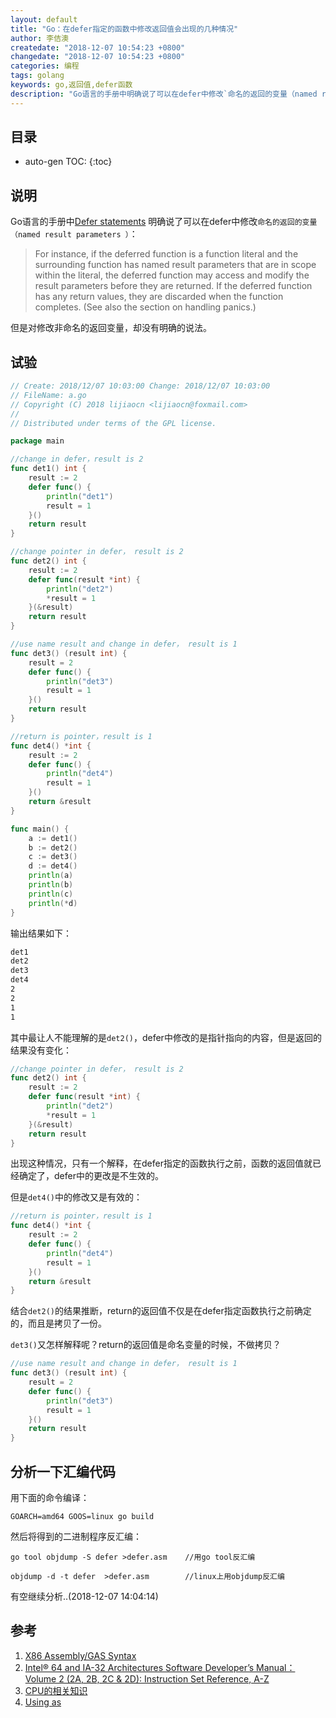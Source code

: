```yaml
---
layout: default
title: "Go：在defer指定的函数中修改返回值会出现的几种情况"
author: 李佶澳
createdate: "2018-12-07 10:54:23 +0800"
changedate: "2018-12-07 10:54:23 +0800"
categories: 编程
tags: golang
keywords: go,返回值,defer函数
description: "Go语言的手册中明确说了可以在defer中修改`命名的返回的变量（named result parameters ）"
---
```


## 目录
* auto-gen TOC:
{:toc}

## 说明

Go语言的手册中[Defer statements](https://golang.org/ref/spec#Defer_statements) 明确说了可以在defer中修改`命名的返回的变量（named result parameters ）`：

>For instance, if the deferred function is a function literal and the surrounding function has named result parameters that are in scope within the literal, the deferred function may access and modify the result parameters before they are returned. If the deferred function has any return values, they are discarded when the function completes. (See also the section on handling panics.)

但是对修改非命名的返回变量，却没有明确的说法。

## 试验

```go
// Create: 2018/12/07 10:03:00 Change: 2018/12/07 10:03:00
// FileName: a.go
// Copyright (C) 2018 lijiaocn <lijiaocn@foxmail.com>
//
// Distributed under terms of the GPL license.

package main

//change in defer，result is 2
func det1() int {
	result := 2
	defer func() {
		println("det1")
		result = 1
	}()
	return result
}

//change pointer in defer， result is 2
func det2() int {
	result := 2
	defer func(result *int) {
		println("det2")
		*result = 1
	}(&result)
	return result
}

//use name result and change in defer， result is 1
func det3() (result int) {
	result = 2
	defer func() {
		println("det3")
		result = 1
	}()
	return result
}

//return is pointer，result is 1
func det4() *int {
	result := 2
	defer func() {
		println("det4")
		result = 1
	}()
	return &result
}

func main() {
	a := det1()
	b := det2()
	c := det3()
	d := det4()
	println(a)
	println(b)
	println(c)
	println(*d)
}
```

输出结果如下：

```bash
det1
det2
det3
det4
2
2
1
1
```

其中最让人不能理解的是`det2()`，defer中修改的是指针指向的内容，但是返回的结果没有变化：

```go
//change pointer in defer， result is 2
func det2() int {
	result := 2
	defer func(result *int) {
		println("det2")
		*result = 1
	}(&result)
	return result
}
```

出现这种情况，只有一个解释，在defer指定的函数执行之前，函数的返回值就已经确定了，defer中的更改是不生效的。

但是`det4()`中的修改又是有效的：

```go
//return is pointer，result is 1
func det4() *int {
	result := 2
	defer func() {
		println("det4")
		result = 1
	}()
	return &result
}
```

结合`det2()`的结果推断，return的返回值不仅是在defer指定函数执行之前确定的，而且是拷贝了一份。

`det3()`又怎样解释呢？return的返回值是命名变量的时候，不做拷贝？

```go
//use name result and change in defer， result is 1
func det3() (result int) {
	result = 2
	defer func() {
		println("det3")
		result = 1
	}()
	return result
}
```

## 分析一下汇编代码

用下面的命令编译：

	GOARCH=amd64 GOOS=linux go build

然后将得到的二进制程序反汇编：

	go tool objdump -S defer >defer.asm    //用go tool反汇编
	
	objdump -d -t defer  >defer.asm        //linux上用objdump反汇编

有空继续分析..(2018-12-07 14:04:14)

## 参考

1. [X86 Assembly/GAS Syntax][1]
2. [Intel® 64 and IA-32 Architectures Software Developer’s Manual：Volume 2 (2A, 2B, 2C & 2D): Instruction Set Reference, A-Z][2]
3. [CPU的相关知识][3]
4. [Using as][4]


[1]: https://en.wikibooks.org/wiki/X86_Assembly/GAS_Syntax "X86 Assembly/GAS Syntax"
[2]: https://www.intel.com/content/dam/www/public/us/en/documents/manuals/64-ia-32-architectures-software-developer-instruction-set-reference-manual-325383.pdf "Intel® 64 and IA-32 Architectures Software Developer’s Manual：Volume 2 (2A, 2B, 2C & 2D): Instruction Set Reference, A-Z"
[3]: https://www.lijiaocn.com/编程/2013/11/12/CPU.html "CPU的相关知识"
[4]: https://sourceware.org/binutils/docs/as/ "Using as"
